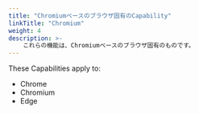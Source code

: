 ```yaml
---
title: "Chromiumベースのブラウザ固有のCapability"
linkTitle: "Chromium"
weight: 4
description: >-
    これらの機能は、Chromiumベースのブラウザ固有のものです。
---
```


These Capabilities apply to:
* Chrome
* Chromium
* Edge

